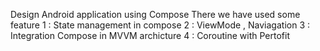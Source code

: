 Design Android application using Compose 
There we have used some feature 
1 : State management in compose
2 : ViewMode , Naviagation
3 : Integration Compose in MVVM archicture
4 : Coroutine with Pertofit
